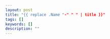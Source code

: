 ```yaml
---
layout: post
title: "{{ replace .Name "-" " " | title }}"
tags: []
keywords: []
description: ""
---
```

